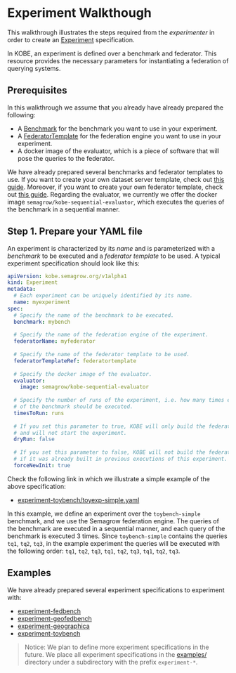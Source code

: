 # Experiment Walkthough

This walkthrough illustrates the steps required from the *experimenter* in order to create an [Experiment](../operator/docs/api.md#experiment) specification.

In KOBE, an experiment is defined over a benchmark and federator.
This resource provides the necessary parameters for instantiating a federation of querying systems.

## Prerequisites

In this walkthrough we assume that you already have already prepared the following:

* A [Benchmark](../operator/docs/api.md#benchmark) for the benchmark you want to use in your experiment.
* A [FederatorTemplate](../operator/docs/api.md#federatortemplate) for the federation engine you want to use in your experiment.
* A docker image of the evaluator, which is a piece of software that will pose the queries to the federator.

We have already prepared several benchmarks and federator templates to use.
If you want to create your own dataset server template, check out [this guide](./benchmarkWalkthrough.md).
Moreover, if you want to create your own federator template, check out [this guide](..).
Regarding the evaluator, we currently we offer the docker image `semagrow/kobe-sequential-evaluator`, which executes the queries of the benchmark in a sequential manner.



## Step 1. Prepare your YAML file

An experiment is characterized by its *name* and is parameterized with a *benchmark* to be executed and a *federator template* to be used.
A typical experiment specification should look like this:

```yaml
apiVersion: kobe.semagrow.org/v1alpha1
kind: Experiment
metadata:
  # Each experiment can be uniquely identified by its name.
  name: myexperiment
spec:
  # Specify the name of the benchmark to be executed.
  benchmark: mybench
  
  # Specify the name of the federation engine of the experiment.
  federatorName: myfederator
  
  # Specify the name of the federator template to be used.
  federatorTemplateRef: federatortemplate
  
  # Specify the docker image of the evaluator.
  evaluator:
    image: semagrow/kobe-sequential-evaluator
  
  # Specify the number of runs of the experiment, i.e. how many times each query 
  # of the benchmark should be executed.
  timesToRun: runs
  
  # If you set this parameter to true, KOBE will only build the federation 
  # and will not start the experiment.
  dryRun: false
  
  # If you set this parameter to false, KOBE will not build the federation
  # if it was already built in previous executions of this experiment.
  forceNewInit: true 
```

Check the following link in which we illustrate a simple example of the above specification:

* [experiment-toybench/toyexp-simple.yaml](../examples/experiment-toybench/toyexp-simple.yaml)

In this example, we define an experiment over the `toybench-simple` benchmark, and we use the Semagrow federation engine.
The queries of the benchmark are executed in a sequential manner, and each query of the benchmark is executed 3 times.
Since `toybench-simple` contains the queries `tq1`, `tq2`, `tq3`, in the example experiment the queries will be executed with the following order:
`tq1`, `tq2`, `tq3`, `tq1`, `tq2`, `tq3`, `tq1`, `tq2`, `tq3`.

## Examples

We have already prepared several experiment specifications to experiment with:

* [experiment-fedbench](../examples/experiment-fedbench)
* [experiment-geofedbench](../examples/experiment-geofedbench)
* [experiment-geographica](../examples/experiment-geographica)
* [experiment-toybench](../examples/experiment-toybench)

> Notice: We plan to define more experiment specifications in the future.
> We place all experiment specifications in the [examples/](../examples/) directory
> under a subdirectory with the prefix `experiment-*`. 
